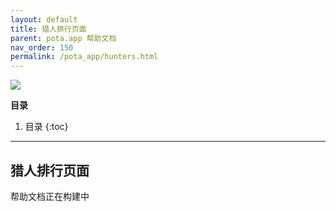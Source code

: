 ```yaml
---
layout: default
title: 猎人排行页面
parent: pota.app 帮助文档
nav_order: 150
permalink: /pota_app/hunters.html
---
```


![](images/pota-256x256.png)


**目录**
1. 目录
{:toc}
---

## 猎人排行页面
帮助文档正在构建中